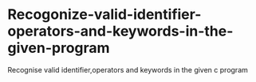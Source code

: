 # Recogonize-valid-identifier-operators-and-keywords-in-the-given-program
Recognise valid identifier,operators and keywords in the given c program 
